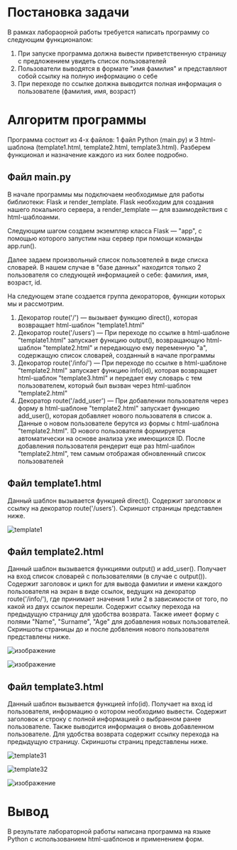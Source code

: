 # Постановка задачи
В рамках лабораорной работы требуется написать программу со следующим функционалом:
1. При запуске программа должна вывести приветственную страницу с предложением увидеть список пользователей
2. Пользователи выводятся в формате "имя фамилия" и представляют собой ссылку на полную информацию о себе
3. При переходе по ссылке должна выводится полная информация о пользователе (фамилия, имя, возраст)

# Алгоритм программы
Программа состоит из 4-х файлов: 1 файл Python (main.py) и 3 html-шаблона (template1.html, template2.html, template3.html). Разберем функционал и назначение каждого из них более подробно.

## Файл main.py
В начале программы мы подключаем необходимые для работы библиотеки: Flask и render_template. Flask необходим для создания нашего локального сервера, а render_template — для взаимодействия с html-шаблоанми.

Следующим шагом создаем экземпляр класса Flask — "app", с помощью которого запустим наш сервер при помощи команды app.run().

Далее задаем произвольный список пользовтелей в виде списка словарей. В нашем случае в "базе данных" находится только 2 пользователя со следующей информацией о себе: фамилия, имя, возраст, id.

На следующем этапе создается группа декораторов, функции которых мы и рассмотрим.
1. Декоратор route('/') — вызывает функцию direct(), которая возвращает html-шаблон "template1.html"
2. Декоратор route('/users') — При переходе по ссылке в html-шаблоне "template1.html" запускает функцию output(), возвращающую html-шаблон "template2.html" и передающую ему переменную "а", содержащую список словарей, созданный в начале программы
3. Декоратор route('/info/<id>') — При переходе по ссылке в html-шаблоне "template2.html" запускает функцию info(id), которая возвращает html-шаблон "template3.html" и передает ему словарь с тем пользователем, который был вызван через html-шаблон "template2.html"
4. Декоратор route('/add_user') — При добавлении пользователя через форму в html-шаблоне "template2.html" запускает функцию add_user(), которая добавляет нового пользователя в список а. Данные о новом пользователе берутся из формы с html-шаблона "template2.html". ID нового пользователя формируется автоматически на основе анализа уже имеющихся ID. После добавления пользователя рендерит еще раз html-шаблон "template2.html", тем самым отображая обновленный список пользователей

## Файл template1.html
Данный шаблон вызывается функцией direct(). Содержит заголовок и ссылку на декоратор route('/users'). Скриншот страницы представлен ниже.

![template1](https://user-images.githubusercontent.com/104832128/166515414-be9ba0a7-ebf6-4d36-93dd-e029268df0e3.png)

## Файл template2.html
Данный шаблон вызывается функциями output() и add_user(). Получает на вход список словарей с пользователями (в случае с output()). Содержит заголовок и цикл for для вывода фамилии и имени каждого пользователя на экран в виде ссылок, ведущих на декоратор route('/info/<id>'), где <id> принимает значения 1 или 2 в зависимости от того, по какой из двух ссылок перешли. Cодержит ссылку перехода на предыдущую страницу для удобства возврата. Также имеет форму с полями "Name", "Surname", "Age" для добавления новых пользователей. Скриншоты страницы до и после добвления нового пользователя представлены ниже.

![изображение](https://user-images.githubusercontent.com/104832128/166705070-3ffd1b96-23cb-4532-81e7-df275be12bdd.png)

![изображение](https://user-images.githubusercontent.com/104832128/166705180-43439fe5-4974-48a1-b654-0f452a9277e4.png)
  
## Файл template3.html
Данный шаблон вызывается функцией info(id). Получает на вход id пользователя, информацию о котором необходимо вывести. Содержит заголовок и строку с полной информацией о выбранном ранее пользователе. Также выводится информация о вновь добавленном пользователе. Для удобства возврата содержит ссылку перехода на предыдущую страницу. Скриншоты страниц представлены ниже.

![template31](https://user-images.githubusercontent.com/104832128/166517915-31b1cc90-2dc3-4a7e-bda4-ec6a86bd7016.png)

![template32](https://user-images.githubusercontent.com/104832128/166517952-9526de53-3c26-4df3-bdf0-1e9ebbac031c.png)

![изображение](https://user-images.githubusercontent.com/104832128/166705629-d9b1cf0e-0eb8-499e-95ce-3891fbd869d1.png)
  
# Вывод
В результате лабораторной работы написана программа на языке Python с использованием html-шаблонов и применением форм.
